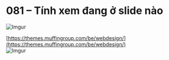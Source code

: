# 081 – Tính xem đang ở slide nào

![Imgur](https://i.imgur.com/NMeaoic.png) 

[https://themes.muffingroup.com/be/webdesign/](https://themes.muffingroup.com/be/webdesign/)  	
![Imgur](https://i.imgur.com/JuLWKC3.png)  